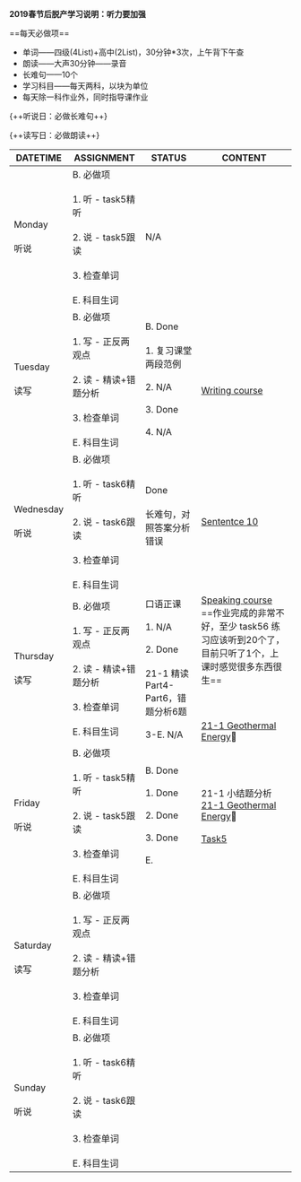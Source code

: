 **2019春节后脱产学习说明：听力要加强**

==每天必做项==

* 单词——四级(4List)+高中(2List)，30分钟*3次，上午背下午查
* 朗读——大声30分钟——录音
* 长难句——10个
* 学习科目——每天两科，以块为单位
* 每天除一科作业外，同时指导课作业

{++听说日：必做长难句++}

{++读写日：必做朗读++}

DATETIME |  ASSIGNMENT | STATUS | CONTENT
------------ | ------------- | ------------- | -------------
Monday    <br><br>听说 | B. 必做项<br><br> 1. 听 - task5精听<br><br> 2. 说 - task5跟读    <br><br> 3. 检查单词<br><br> E. 科目生词 | N/A
Tuesday   <br><br>读写 | B. 必做项<br><br> 1. 写 - 正反两观点<br><br> 2. 读 - 精读+错题分析 <br><br> 3. 检查单词<br><br> E. 科目生词 | B. Done<br><br>1. 复习课堂两段范例<br><br>2. N/A<br><br>3. Done<br><br>4. N/A| <br><br>[Writing course](../courses/writing.md#2019-02-10)
Wednesday <br><br>听说 | B. 必做项<br><br> 1. 听 - task6精听<br><br> 2. 说 - task6跟读    <br><br> 3. 检查单词<br><br> E. 科目生词 | Done<br><br>长难句，对照答案分析错误<br><br> | [Sententce 10](../read/sentence.md#2019-02-03)
Thursday  <br><br>读写 | B. 必做项<br><br> 1. 写 - 正反两观点<br><br> 2. 读 - 精读+错题分析 <br><br> 3. 检查单词<br><br> E. 科目生词 | 口语正课<br><br>1. N/A<br><br>2. Done<br><br>21-1 精读Part4-Part6，错题分析6题<br><br>3-E. N/A | [Speaking course](../courses/speaking.md#2019-02-14)<br>==作业完成的非常不好，至少 task56 练习应该听到20个了，目前只听了1个，上课时感觉很多东西很生==<br><br><br><br>[21-1 Geothermal Energy](../read/21-1.md)
Friday    <br><br>听说 | B. 必做项<br><br> 1. 听 - task5精听<br><br> 2. 说 - task5跟读    <br><br> 3. 检查单词<br><br> E. 科目生词 | B. Done<br><br>1. Done<br><br>2. Done<br><br>3. Done<br><br>E.  | 21-1 小结题分析 [21-1 Geothermal Energy](../read/21-1.md)<br><br>[Task5](../listen/speak-task56.md#task-5-2019-02-15)
Saturday  <br><br>读写 | B. 必做项<br><br> 1. 写 - 正反两观点<br><br> 2. 读 - 精读+错题分析 <br><br> 3. 检查单词<br><br> E. 科目生词 | 
Sunday    <br><br>听说 | B. 必做项<br><br> 1. 听 - task6精听<br><br> 2. 说 - task6跟读    <br><br> 3. 检查单词<br><br> E. 科目生词 | 